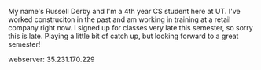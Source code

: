 My name's Russell Derby and I'm a 4th year CS student here at UT. I've worked construciton in the past and am working in training at a retail company right now. I signed up for classes very late this semester, so sorry this is late. Playing a little bit of catch up, but looking forward to a great semester!

webserver:
35.231.170.229
